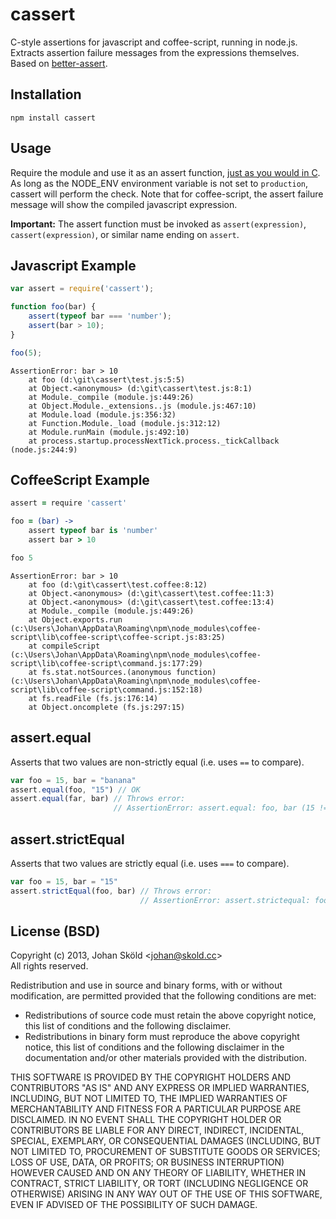 
# cassert

C-style assertions for javascript and coffee-script, running in node.js.
Extracts assertion failure messages from the expressions themselves. Based on
[better-assert](https://github.com/visionmedia/better-assert).

## Installation

    npm install cassert

## Usage

Require the module and use it as an assert function, [just as you would in C](http://www.cplusplus.com/reference/cassert/assert/). As long as the NODE_ENV
environment variable is not set to `production`, cassert will perform the
check. Note that for coffee-script, the assert failure message will show the
compiled javascript expression.

**Important:** The assert function must be invoked as `assert(expression)`,
`cassert(expression)`, or similar name ending on `assert`.

## Javascript Example

```js
var assert = require('cassert');

function foo(bar) {
    assert(typeof bar === 'number');
    assert(bar > 10);
}

foo(5);
```

```
AssertionError: bar > 10
    at foo (d:\git\cassert\test.js:5:5)
    at Object.<anonymous> (d:\git\cassert\test.js:8:1)
    at Module._compile (module.js:449:26)
    at Object.Module._extensions..js (module.js:467:10)
    at Module.load (module.js:356:32)
    at Function.Module._load (module.js:312:12)
    at Module.runMain (module.js:492:10)
    at process.startup.processNextTick.process._tickCallback (node.js:244:9)
```

## CoffeeScript Example

```coffee
assert = require 'cassert'

foo = (bar) ->
    assert typeof bar is 'number'
    assert bar > 10

foo 5
```

```
AssertionError: bar > 10
    at foo (d:\git\cassert\test.coffee:8:12)
    at Object.<anonymous> (d:\git\cassert\test.coffee:11:3)
    at Object.<anonymous> (d:\git\cassert\test.coffee:13:4)
    at Module._compile (module.js:449:26)
    at Object.exports.run (c:\Users\Johan\AppData\Roaming\npm\node_modules\coffee-script\lib\coffee-script\coffee-script.js:83:25)
    at compileScript (c:\Users\Johan\AppData\Roaming\npm\node_modules\coffee-script\lib\coffee-script\command.js:177:29)
    at fs.stat.notSources.(anonymous function) (c:\Users\Johan\AppData\Roaming\npm\node_modules\coffee-script\lib\coffee-script\command.js:152:18)
    at fs.readFile (fs.js:176:14)
    at Object.oncomplete (fs.js:297:15)
```

## assert.equal

Asserts that two values are non-strictly equal (i.e. uses `==` to compare).

```js
var foo = 15, bar = "banana"
assert.equal(foo, "15") // OK
assert.equal(far, bar) // Throws error:
                       // AssertionError: assert.equal: foo, bar (15 != 'banana')
```

## assert.strictEqual

Asserts that two values are strictly equal (i.e. uses `===` to compare).

```js
var foo = 15, bar = "15"
assert.strictEqual(foo, bar) // Throws error:
                             // AssertionError: assert.strictequal: foo, bar (15 !== 15')
```

## License (BSD)

Copyright (c) 2013, Johan Sköld &lt;johan@skold.cc&gt;  
All rights reserved.

Redistribution and use in source and binary forms, with or without
modification, are permitted provided that the following conditions are met:

* Redistributions of source code must retain the above copyright notice, this
list of conditions and the following disclaimer.
* Redistributions in binary form must reproduce the above copyright notice, this
list of conditions and the following disclaimer in the documentation and/or
other materials provided with the distribution.

THIS SOFTWARE IS PROVIDED BY THE COPYRIGHT HOLDERS AND CONTRIBUTORS "AS IS" AND
ANY EXPRESS OR IMPLIED WARRANTIES, INCLUDING, BUT NOT LIMITED TO, THE IMPLIED
WARRANTIES OF MERCHANTABILITY AND FITNESS FOR A PARTICULAR PURPOSE ARE
DISCLAIMED. IN NO EVENT SHALL THE COPYRIGHT HOLDER OR CONTRIBUTORS BE LIABLE
FOR ANY DIRECT, INDIRECT, INCIDENTAL, SPECIAL, EXEMPLARY, OR CONSEQUENTIAL
DAMAGES (INCLUDING, BUT NOT LIMITED TO, PROCUREMENT OF SUBSTITUTE GOODS OR
SERVICES; LOSS OF USE, DATA, OR PROFITS; OR BUSINESS INTERRUPTION) HOWEVER
CAUSED AND ON ANY THEORY OF LIABILITY, WHETHER IN CONTRACT, STRICT LIABILITY,
OR TORT (INCLUDING NEGLIGENCE OR OTHERWISE) ARISING IN ANY WAY OUT OF THE USE
OF THIS SOFTWARE, EVEN IF ADVISED OF THE POSSIBILITY OF SUCH DAMAGE.
